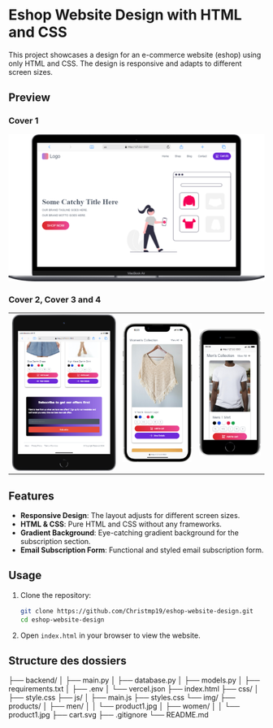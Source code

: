 # Eshop Website Design with HTML and CSS

This project showcases a design for an e-commerce website (eshop) using only HTML and CSS. The design is responsive and adapts to different screen sizes.

## Preview

### Cover 1
![Cover 1](img/cover1.png)

### Cover 2, Cover 3 and 4
<table align="center">
  <tr>
    <td align="center">
      <img src="img/cover2.png?raw=true" alt="Cover 2" width="300">
    </td>
    <td align="center">
      <img src="img/cover3.png?raw=true" alt="Cover 3" width="200">
    </td>
    <td align="center">
      <img src="img/cover4.png?raw=true" alt="Cover 4" width="180">
    </td>
  </tr>
</table>

## Features

- **Responsive Design**: The layout adjusts for different screen sizes.
- **HTML & CSS**: Pure HTML and CSS without any frameworks.
- **Gradient Background**: Eye-catching gradient background for the subscription section.
- **Email Subscription Form**: Functional and styled email subscription form.

## Usage

1. Clone the repository:

    ```bash
    git clone https://github.com/Christmp19/eshop-website-design.git
    cd eshop-website-design
    ```

2. Open `index.html` in your browser to view the website.

## Structure des dossiers

├── backend/
│   ├── main.py
│   ├── database.py
│   ├── models.py
│   ├── requirements.txt
│   ├── .env
│   └── vercel.json
├── index.html
├── css/
│   ├── style.css
├── js/
│   ├── main.js
├── styles.css
└── img/
    ├── products/
    │   ├── men/
    │   │   └── product1.jpg
    │   ├── women/
    │   │   └── product1.jpg
    ├── cart.svg
├── .gitignore
└── README.md



<!-- <button id="clear-cart-button" class="btn btn-danger">Clear Cart</button> -->


